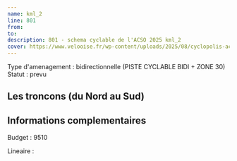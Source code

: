 ```yaml
---
name: kml_2 
line: 801
from: 
to:  
description: 801 - schema cyclable de l'ACSO 2025 kml_2 
cover: https://www.velooise.fr/wp-content/uploads/2025/08/cyclopolis-acso-801.jpg
---
```

Type d'amenagement : bidirectionnelle (PISTE CYCLABLE BIDI + ZONE 30)
Statut : prevu
## Les troncons (du Nord au Sud)

## Informations complementaires

Budget  : 9510 

Lineaire :


